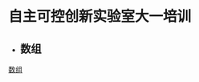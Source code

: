# 自主可控创新实验室大一培训
- ## 数组
[数组](https://github.com/zzkk-19-0/Code-Of-C/blob/master/%E6%95%B0%E7%BB%84.md)
